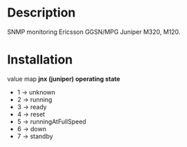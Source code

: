 # Description
SNMP monitoring Ericsson GGSN/MPG Juniper M320, M120.

# Installation
value map **jnx (juniper) operating state**

* 1 -> unknown
* 2 -> running
* 3 -> ready
* 4 -> reset
* 5 -> runningAtFullSpeed
* 6 -> down
* 7 -> standby
